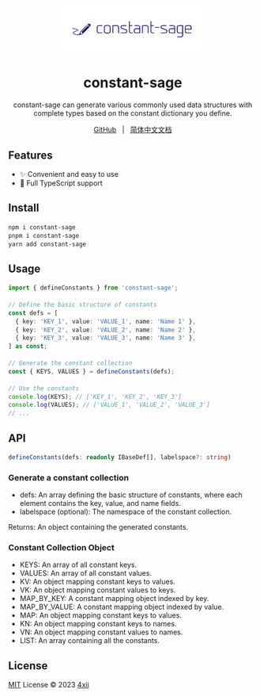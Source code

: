 <p align="center">
  <img src="./docs/public/logo.png" width="300px" />
</p>
<h1 align="center">constant-sage</h1>

<p align="center">constant-sage can generate various commonly used data structures with complete types based on the constant dictionary you define.</p>

<p align="center">
  <a href="https://github.com/4xii/constant-sage">GitHub</a>
    &nbsp; | &nbsp;
    <a href="https://github.com/4xii/constant-sage/blob/main/README.zh-CN.md">简体中文文档</a>
</p>

## Features

- ✨ Convenient and easy to use
- 🦾 Full TypeScript support

## Install

```bash
npm i constant-sage
pnpm i constant-sage
yarn add constant-sage
```

## Usage

```typescript
import { defineConstants } from 'constant-sage';

// Define the basic structure of constants
const defs = [
  { key: 'KEY_1', value: 'VALUE_1', name: 'Name 1' },
  { key: 'KEY_2', value: 'VALUE_2', name: 'Name 2' },
  { key: 'KEY_3', value: 'VALUE_3', name: 'Name 3' },
] as const;

// Generate the constant collection
const { KEYS, VALUES } = defineConstants(defs);

// Use the constants
console.log(KEYS); // ['KEY_1', 'KEY_2', 'KEY_3']
console.log(VALUES); // ['VALUE_1', 'VALUE_2', 'VALUE_3']
// ...
```

## API

```typescript
defineConstants(defs: readonly IBaseDef[], labelspace?: string)
```

### Generate a constant collection

- defs: An array defining the basic structure of constants, where each element contains the key, value, and name fields.
- labelspace (optional): The namespace of the constant collection.

Returns: An object containing the generated constants.

### Constant Collection Object

- KEYS: An array of all constant keys.
- VALUES: An array of all constant values.
- KV: An object mapping constant keys to values.
- VK: An object mapping constant values to keys.
- MAP_BY_KEY: A constant mapping object indexed by key.
- MAP_BY_VALUE: A constant mapping object indexed by value.
- MAP: An object mapping constant keys to values.
- KN: An object mapping constant keys to names.
- VN: An object mapping constant values to names.
- LIST: An array containing all the constants.

## License

[MIT](./LICENSE) License © 2023 [4xii](https://github.com/4xii)
